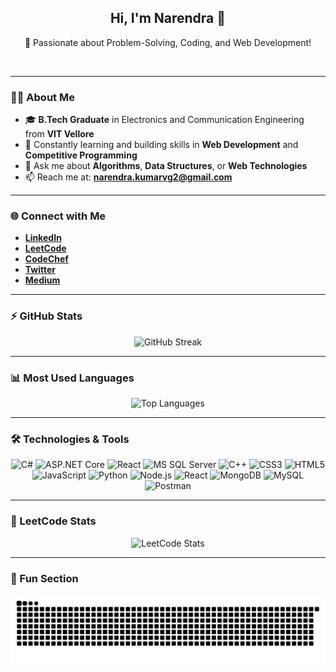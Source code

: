 <h2 align="center">Hi, I'm Narendra 👋</h2>
<p align="center">
  🚀 Passionate about Problem-Solving, Coding, and Web Development!
</p>
<br>

---

### 👨‍🎓 About Me

- 🎓 **B.Tech Graduate** in Electronics and Communication Engineering from **VIT Vellore**
- 🌱 Constantly learning and building skills in **Web Development** and **Competitive Programming**
- 💬 Ask me about **Algorithms**, **Data Structures**, or **Web Technologies**
- 📫 Reach me at: **narendra.kumarvg2@gmail.com**

---

### 🌐 Connect with Me

- [**LinkedIn**](https://www.linkedin.com/in/nairykumar/)  
- [**LeetCode**](https://leetcode.com/Fourierzz/)  
- [**CodeChef**](https://www.codechef.com/users/nairy1729)  
- [**Twitter**](https://twitter.com/Fourierzz/)  
- [**Medium**](https://medium.com/@Fourierzz)

---

### ⚡ GitHub Stats

<div align="center">
  <img width="48%" src="https://github-readme-streak-stats.herokuapp.com/?user=Nairy1729&theme=react&border=61dafb&hide_border=true" alt="GitHub Streak" />
</div>

---

### 📊 Most Used Languages

<div align="center">
  <img width="48%" src="https://github-readme-stats.vercel.app/api/top-langs/?username=Nairy1729&hide=c%23,powershell,Mathematica,Ruby,Objective-C,Objective-C%2b%2b,Cuda&title_color=61dafb&text_color=ffffff&icon_color=61dafb&bg_color=20232a&langs_count=8&layout=compact&border_color=61dafb&hide_border=true" alt="Top Languages" />
</div>

---

### 🛠️ Technologies & Tools

<div align="center">
  <img src="https://img.shields.io/badge/-C%23-239120?logo=c-sharp&logoColor=white&style=for-the-badge" alt="C#" />
  <img src="https://img.shields.io/badge/-ASP.NET%20Core-512BD4?logo=dotnet&logoColor=white&style=for-the-badge" alt="ASP.NET Core" />
  <img src="https://img.shields.io/badge/-React-61DAFB?logo=react&logoColor=black&style=for-the-badge" alt="React" />
  <img src="https://img.shields.io/badge/-MS%20SQL%20Server-CC2927?logo=microsoft-sql-server&logoColor=white&style=for-the-badge" alt="MS SQL Server" />
  <img src="https://img.shields.io/badge/c++-%2300599C.svg?style=for-the-badge&logo=c%2B%2B&logoColor=white" alt="C++" />
  <img src="https://img.shields.io/badge/css3-%231572B6.svg?style=for-the-badge&logo=css3&logoColor=white" alt="CSS3" />
  <img src="https://img.shields.io/badge/html5-%23E34F26.svg?style=for-the-badge&logo=html5&logoColor=white" alt="HTML5" />
  <img src="https://img.shields.io/badge/javascript-%23323330.svg?style=for-the-badge&logo=javascript&logoColor=%23F7DF1E" alt="JavaScript" />
  <img src="https://img.shields.io/badge/python-3670A0?style=for-the-badge&logo=python&logoColor=ffdd54" alt="Python" />
  <img src="https://img.shields.io/badge/Node.js-6DA55F?style=for-the-badge&logo=node.js&logoColor=white" alt="Node.js" />
  <img src="https://img.shields.io/badge/React-%2320232a.svg?style=for-the-badge&logo=react&logoColor=%2361DAFB" alt="React" />
  <img src="https://img.shields.io/badge/MongoDB-%234ea94b.svg?style=for-the-badge&logo=mongodb&logoColor=white" alt="MongoDB" />
  <img src="https://img.shields.io/badge/mysql-4479A1.svg?style=for-the-badge&logo=mysql&logoColor=white" alt="MySQL" />
  <img src="https://img.shields.io/badge/Postman-FF6C37?style=for-the-badge&logo=postman&logoColor=white" alt="Postman" />
</div>

---

### 🌟 LeetCode Stats

<div align="center">
  <img src="https://leetcard.jacoblin.cool/Fourierzz?theme=dark&font=ABeeZee&ext=heatmap" alt="LeetCode Stats" />
</div>

---

### 🐍 Fun Section

![snake gif](https://github.com/Nairy1729/Nairy1729/blob/output/github-snake-dark.svg)
